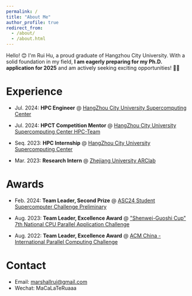 ```yaml
---
permalink: /
title: "About Me"
author_profile: true
redirect_from: 
  - /about/
  - /about.html
---
```


Hello! 😊 I'm Rui Hu, a proud graduate of Hangzhou City University. With a solid foundation in my field, **I am eagerly preparing for my Ph.D. application for 2025** and am actively seeking exciting opportunities! 🌟🔬

Experience
======
  - Jul. 2024: **HPC Engineer** @ [HangZhou City University Supercomputing Center](http://www.hzcu.edu.cn/index.html)

  - Jul. 2024: **HPCT Competition Mentor** @ [HangZhou City University Supercomputing Center HPC-Team](https://github.com/HZCU-HPCT/)
  
  - Seq. 2023: **HPC Internship** @ [HangZhou City University Supercomputing Center](http://www.hzcu.edu.cn/index.html)

  - Mar. 2023: **Research Intern** @ [Zhejiang University ARClab](http://arc.zju.edu.cn/main.htm)

Awards
======

  - Feb. 2024: **Team Leader, Second Prize** @ [ASC24 Student Supercomputer Challenge Preliminary](http://www.asc-events.net/StudentChallenge/index.html)
  
  - Aug. 2023: **Team Leader, Excellence Award** @ ["Shenwei-Guoshi Cup" 7th National CPU Parallel Application Challenge](http://www.paratera-edu.org.cn/resource/index)
  
  - Aug. 2022: **Team Leader, Excellence Award** @ [ACM China - International Parallel Computing Challenge](http://www.paratera-edu.org.cn/resource/index)

Contact
======
  - Email: marshallrui@gmail.com
  - Wechat: MaCaLaTeRuaaa